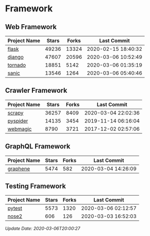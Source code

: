 # Framework

## Web Framework

| Project Name | Stars | Forks | Last Commit |
| ------------ | ----- | ----- | ----------- |
| [flask](https://github.com/pallets/flask) | 49236 | 13324 | 2020-02-15 18:40:32 |
| [django](https://github.com/django/django) | 47607 | 20596 | 2020-03-06 10:52:49 |
| [tornado](https://github.com/tornadoweb/tornado) | 18851 | 5142 | 2020-03-06 01:35:19 |
| [sanic](https://github.com/huge-success/sanic) | 13546 | 1264 | 2020-03-06 05:40:46 |

## Crawler Framework

| Project Name | Stars | Forks | Last Commit |
| ------------ | ----- | ----- | ----------- |
| [scrapy](https://github.com/scrapy/scrapy) | 36257 | 8409 | 2020-03-04 22:02:36 |
| [pyspider](https://github.com/binux/pyspider) | 14135 | 3454 | 2019-11-14 06:16:04 |
| [webmagic](https://github.com/code4craft/webmagic) | 8790 | 3721 | 2017-12-02 02:57:06 |

## GraphQL Framework

| Project Name | Stars | Forks | Last Commit |
| ------------ | ----- | ----- | ----------- |
| [graphene](https://github.com/graphql-python/graphene) | 5474 | 582 | 2020-03-04 14:26:09 |

## Testing Framework

| Project Name | Stars | Forks | Last Commit |
| ------------ | ----- | ----- | ----------- |
| [pytest](https://github.com/pytest-dev/pytest) | 5573 | 1320 | 2020-03-06 02:12:57 |
| [nose2](https://github.com/nose-devs/nose2) | 606 | 126 | 2020-03-03 16:52:03 |

*Update Date: 2020-03-06T20:00:27*